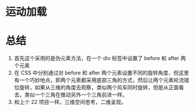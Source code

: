 # 运动加载

# 总结

1. 首先这个采用的是伪元素方法，在一个 div 标签中设置了 before 和 after 两个元素
2. 在 CSS 中分别通过对 before 和 after 两个元素设置不同的旋转角度，但这里有一个巧妙地点，即两个元素都采用底部三角的方式，然后让两个元素轮流错位旋转，如果从三维的角度去观察，类似两个风车同时旋转，但是从正面看去，类似一个三角在推动另外一个三角前进一样。
3. 和上个 22 项目一样，三维空间思考，二维呈现。
